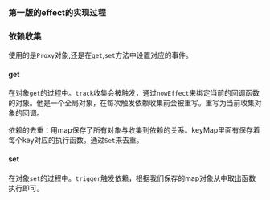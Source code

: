 ### 第一版的effect的实现过程

### 依赖收集

使用的是`Proxy`对象,还是在`get`,`set`方法中设置对应的事件。

#### get
在对象`get`的过程中。`track`收集会被触发，通过`nowEffect`来绑定当前的回调函数的对象。他是一个全局对象，在每次触发依赖收集前会被重写。重写为当前收集对象的回调。

依赖的去重：用map保存了所有对象与收集到依赖的关系。keyMap里面有保存着每个key对应的执行函数。通过`Set`来去重。

#### set
在对象`set`的过程中。`trigger`触发依赖，根据我们保存的map对象从中取出函数执行即可。

